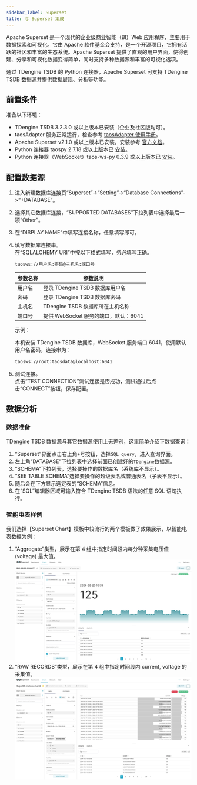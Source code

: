 ```yaml
---
sidebar_label: Superset
title: 与 Superset 集成
---
```

‌Apache Superset‌ 是一个现代的企业级商业智能（BI）Web 应用程序，主要用于数据探索和可视化。它由 Apache 软件基金会支持，是一个开源项目，它拥有活跃的社区和丰富的生态系统。Apache Superset 提供了直观的用户界面，使得创建、分享和可视化数据变得简单，同时支持多种数据源和丰富的可视化选项‌。

通过 TDengine TSDB 的 Python 连接器，‌Apache ‌Superset‌ 可支持 TDengine TSDB 数据源并提供数据展现、分析等功能。

## 前置条件

准备以下环境：

- TDengine TSDB 3.2.3.0 或以上版本已安装（企业及社区版均可）。
- taosAdapter 服务正常运行，检查参考 [taosAdapter 使用手册](../../../reference/components/taosadapter)。
- Apache Superset v2.1.0 或以上版本已安装，安装参考 [官方文档](https://superset.apache.org/)。
- Python 连接器 taospy 2.7.18 或以上版本已 [安装](https://pypi.org/project/taospy/)。
- Python 连接器（WebSocket）taos-ws-py 0.3.9 或以上版本已 [安装](https://pypi.org/project/taos-ws-py/)。

## 配置数据源

1. 进入新建数据库连接页“Superset”->“Setting”->“Database Connections”->“+DATABASE”。

2. 选择其它数据库连接，“SUPPORTED DATABASES”下拉列表中选择最后一项“Other”。

3. 在“DISPLAY NAME”中填写连接名称，任意填写即可。

4. 填写数据库连接串。  
    在“SQLALCHEMY URI”中按以下格式填写，务必填写正确。

    ```bash
    taosws://用户名:密码@主机名:端口号
    ```

    | 参数名称 | <center>参数说明</center>          |
    |:------- |:--------------------------------  |
    | 用户名   | 登录 TDengine TSDB 数据库用户名           |  
    | 密码     | 登录 TDengine TSDB 数据库密码            |
    | 主机名   | TDengine TSDB 数据库所在主机名称          |
    | 端口号   | 提供 WebSocket 服务的端口，默认：6041 |  

    示例：

    本机安装 TDengine TSDB 数据库，WebSocket 服务端口 6041，使用默认用户名密码，连接串为：

    ```bash
    taosws://root:taosdata@localhost:6041
    ```

5. 测试连接。  
   点击“TEST CONNECTION”测试连接是否成功，测试通过后点击“CONNECT”按钮，保存配置。

## 数据分析

### 数据准备

TDengine TSDB 数据源与其它数据源使用上无差别，这里简单介绍下数据查询：

1. “Superset”界面点击右上角`+`号按钮，选择`SQL query`，进入查询界面。
2. 左上角“DATABASE”下拉列表中选择前面已创建好的`TDengine`数据源。
3. “SCHEMA”下拉列表，选择要操作的数据库名（系统库不显示）。
4. “SEE TABLE SCHEMA”选择要操作的超级表名或普通表名（子表不显示）。  
5. 随后会在下方显示选定表的“SCHEMA”信息。  
6. 在“SQL”编辑器区域可输入符合 TDengine TSDB 语法的任意 SQL 语句执行。

### 智能电表样例

我们选择【Superset Chart】模板中较流行的两个模板做了效果展示，以智能电表数据为例：  

1. “Aggregate”类型，展示在第 4 组中指定时间段内每分钟采集电压值 (voltage) 最大值。  
![superset-demo1](./superset-demo1.webp)
2. “RAW RECORDS”类型，展示在第 4 组中指定时间段内 current, voltage 的采集值。  
![superset-demo2](./superset-demo2.webp)  
